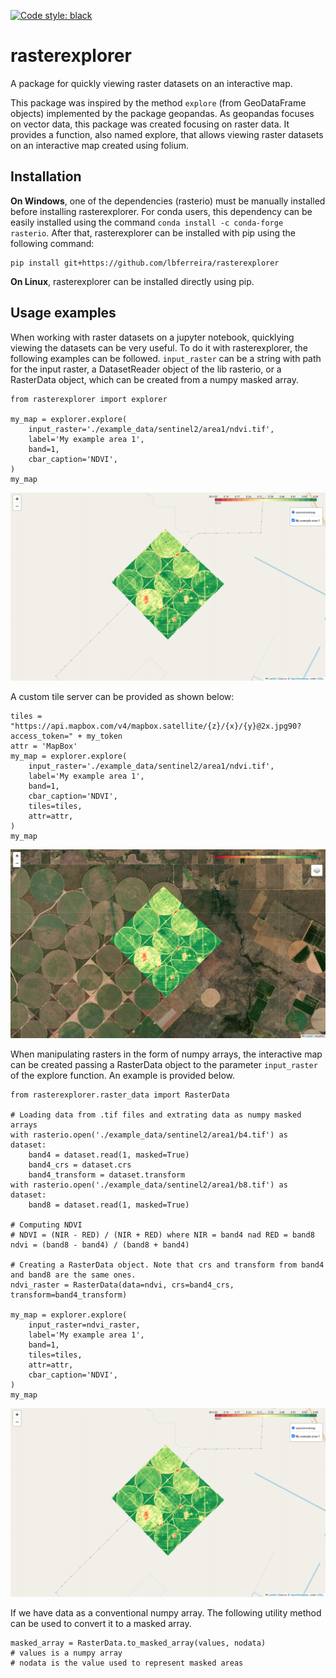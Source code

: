 [![Code style: black](https://img.shields.io/badge/code%20style-black-000000.svg)](https://github.com/psf/black)
# rasterexplorer
A package for quickly viewing raster datasets on an interactive map.

This package was inspired by the method `explore` (from GeoDataFrame objects) implemented by the package geopandas. As geopandas focuses on vector data, this package was created focusing on raster data. It provides a function, also named explore, that allows viewing raster datasets on an interactive map created using folium.

## Installation
**On Windows**, one of the dependencies (rasterio) must be manually installed before installing rasterexplorer. For conda users, this dependency can be easily installed using the command `conda install -c conda-forge rasterio`. After that, rasterexplorer can be installed with pip using the following command:
```
pip install git+https://github.com/lbferreira/rasterexplorer
```
**On Linux**, rasterexplorer can be installed directly using pip.

## Usage examples
When working with raster datasets on a jupyter notebook, quicklying viewing the datasets can be very useful. To do it with rasterexplorer, the following examples can be followed. `input_raster` can be a string with path for the input raster, a DatasetReader object of the lib rasterio, or a RasterData object, which can be created from a numpy masked array.
```
from rasterexplorer import explorer

my_map = explorer.explore(
    input_raster='./example_data/sentinel2/area1/ndvi.tif',
    label='My example area 1',
    band=1,
    cbar_caption='NDVI',
)
my_map
```
![](./docs/images/usage_example1.png)

A custom tile server can be provided as shown below:
```
tiles = "https://api.mapbox.com/v4/mapbox.satellite/{z}/{x}/{y}@2x.jpg90?access_token=" + my_token
attr = 'MapBox'
my_map = explorer.explore(
    input_raster='./example_data/sentinel2/area1/ndvi.tif',
    label='My example area 1',
    band=1,
    cbar_caption='NDVI',
    tiles=tiles,
    attr=attr,
)
my_map
```
![](./docs/images/usage_example2.png)

When manipulating rasters in the form of numpy arrays, the interactive map can be created passing a RasterData object to the parameter `input_raster` of the explore function. An example is provided below.
```
from rasterexplorer.raster_data import RasterData

# Loading data from .tif files and extrating data as numpy masked arrays
with rasterio.open('./example_data/sentinel2/area1/b4.tif') as dataset:
    band4 = dataset.read(1, masked=True)
    band4_crs = dataset.crs
    band4_transform = dataset.transform
with rasterio.open('./example_data/sentinel2/area1/b8.tif') as dataset:
    band8 = dataset.read(1, masked=True)

# Computing NDVI
# NDVI = (NIR - RED) / (NIR + RED) where NIR = band4 nad RED = band8
ndvi = (band8 - band4) / (band8 + band4)

# Creating a RasterData object. Note that crs and transform from band4 and band8 are the same ones.
ndvi_raster = RasterData(data=ndvi, crs=band4_crs, transform=band4_transform)

my_map = explorer.explore(
    input_raster=ndvi_raster,
    label='My example area 1',
    band=1,
    tiles=tiles,
    attr=attr,
    cbar_caption='NDVI',
)
my_map
```
![](./docs/images/usage_example1.png)

If we have data as a conventional numpy array. The following utility method can be used to convert it to a masked array.
```
masked_array = RasterData.to_masked_array(values, nodata)
# values is a numpy array
# nodata is the value used to represent masked areas
```
